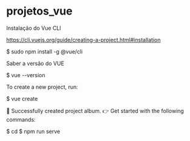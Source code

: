 # projetos_vue

Instalação do Vue CLI

https://cli.vuejs.org/guide/creating-a-project.html#installation

$ sudo npm install -g @vue/cli

Saber a versão do VUE

$ vue --version

To create a new project, run:

$ vue create <nome do projeto>

🎉  Successfully created project album.
👉  Get started with the following commands:

 $ cd <nome do projeto>
 $ npm run serve

